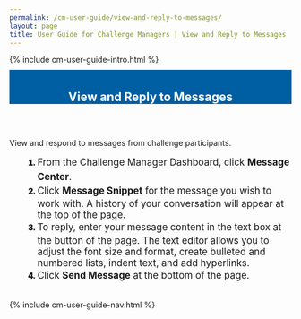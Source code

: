 ```yaml
---
permalink: /cm-user-guide/view-and-reply-to-messages/
layout: page
title: User Guide for Challenge Managers | View and Reply to Messages
---
```

<div class="row">
  <div class="col-sm-12">{% include cm-user-guide-intro.html %}</div>
</div>
<div class="row" style="padding-top: 10px; padding-bottom: 30px;">
  <div class="col-sm-12" style="padding-top: 6px; background-color: #005ea2; color: #ffffff; text-align: center;">
    <h2>View and Reply to Messages</h2>
  </div>
</div>
<div class="row">
  <div class="col-sm-7">
    <p>View and respond to messages from challenge participants.</p>
    <ol style="padding-left: 50px;">
      <li style="font-weight:900;"><span style="font-size: 1.06rem; line-height: 1.5; font-weight: 400;">From the Challenge Manager Dashboard, click <b>Message Center</b>.</span></li>
      <li style="font-weight:900;"><span style="font-size: 1.06rem; line-height: 1.5; font-weight: 400;">Click <b>Message Snippet</b> for the message you wish to work with. A history of your conversation will appear at the top of the page.</span></li>
<li style="font-weight:900;"><span style="font-size: 1.06rem; line-height: 1.5; font-weight: 400;">To reply, enter your message content in the text box at the button of the page. The text editor allows you to adjust the font size and format, create bulleted and numbered lists, indent text, and add hyperlinks.</span></li>
<li style="font-weight:900;"><span style="font-size: 1.06rem; line-height: 1.5; font-weight: 400;">Click <b>Send Message</b> at the bottom of the page. 
</span></li>
    </ol>
  </div>
  <div class="col-sm-1">&nbsp;</div>
  <div class="col-sm-4"> {% include cm-user-guide-nav.html %} </div>
</div>
